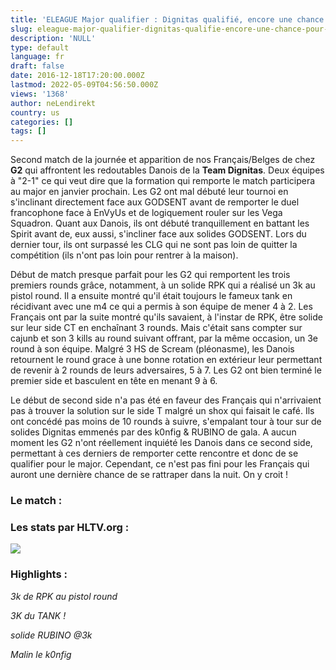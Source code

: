```yaml
---
title: 'ELEAGUE Major qualifier : Dignitas qualifié, encore une chance pour G2'
slug: eleague-major-qualifier-dignitas-qualifie-encore-une-chance-pour-g2
description: 'NULL'
type: default
language: fr
draft: false
date: 2016-12-18T17:20:00.000Z
lastmod: 2022-05-09T04:56:50.000Z
views: '1368'
author: neLendirekt
country: us
categories: []
tags: []
---
```

Second match de la journée et apparition de nos Français/Belges de chez **G2** qui affrontent les redoutables Danois de la **Team Dignitas**. Deux équipes à "2-1" ce qui veut dire que la formation qui remporte le match participera au major en janvier prochain. Les G2 ont mal débuté leur tournoi en s'inclinant directement face aux GODSENT avant de remporter le duel francophone face à EnVyUs et de logiquement rouler sur les Vega Squadron. Quant aux Danois, ils ont débuté tranquillement en battant les Spirit avant de, eux aussi, s'incliner face aux solides GODSENT. Lors du dernier tour, ils ont surpassé les CLG qui ne sont pas loin de quitter la compétition (ils n'ont pas loin pour rentrer à la maison).

Début de match presque parfait pour les G2 qui remportent les trois premiers rounds grâce, notamment, à un solide RPK qui a réalisé un 3k au pistol round. Il a ensuite montré qu'il était toujours le fameux tank en récidivant avec une m4 ce qui a permis à son équipe de mener 4 à 2\. Les Français ont par la suite montré qu'ils savaient, à l'instar de RPK, être solide sur leur side CT en enchaînant 3 rounds. Mais c'était sans compter sur cajunb et son 3 kills au round suivant offrant, par la même occasion, un 3e round à son équipe. Malgré 3 HS de Scream (pléonasme), les Danois retournent le round grace à une bonne rotation en extérieur leur permettant de revenir à 2 rounds de leurs adversaires, 5 à 7\. Les G2 ont bien terminé le premier side et basculent en tête en menant 9 à 6.

Le début de second side n'a pas été en faveur des Français qui n'arrivaient pas à trouver la solution sur le side T malgré un shox qui faisait le café. Ils ont concédé pas moins de 10 rounds à suivre, s'empalant tour à tour sur de solides Dignitas emmenés par des k0nfig & RUBINO de gala. A aucun moment les G2 n'ont réellement inquiété les Danois dans ce second side, permettant à ces derniers de remporter cette rencontre et donc de se qualifier pour le major. Cependant, ce n'est pas fini pour les Français qui auront une dernière chance de se rattraper dans la nuit. On y croit !

### Le match :

### Les stats par HLTV.org :

![](/storage/images/5856c3cde74c1_43ec40030e0ccc713f6d999f2a2163f2png.png)

### Highlights :  

_3k de RPK au pistol round_  
  
  
_3K du TANK !_  

  
_solide RUBINO @3k_  

  
_Malin le k0nfig_  
